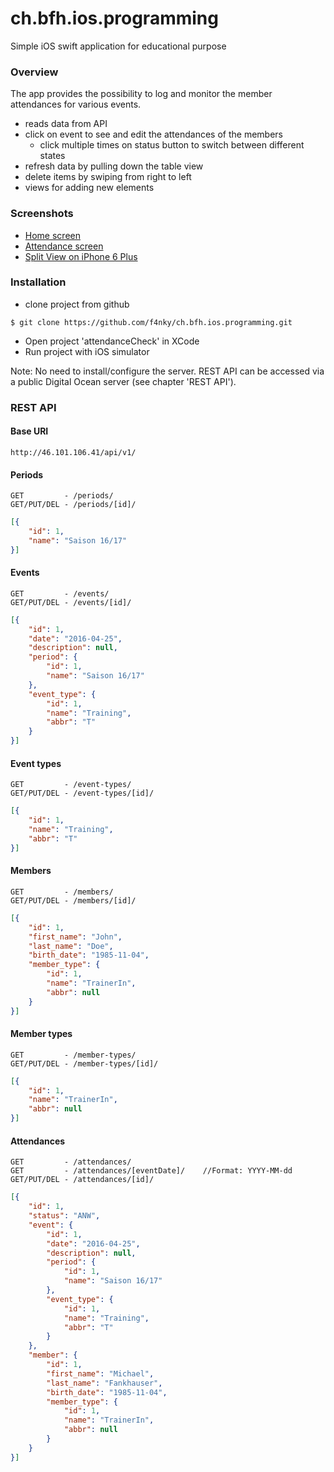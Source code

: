 # ch.bfh.ios.programming
Simple iOS swift application for educational purpose

### Overview
The app provides the possibility to log and monitor the member attendances for various events.
- reads data from API
- click on event to see and edit the attendances of the members
    - click multiple times on status button to switch between different states
- refresh data by pulling down the table view
- delete items by swiping from right to left
- views for adding new elements

### Screenshots
- [Home screen](home.png)
- [Attendance screen](attendance.png)
- [Split View on iPhone 6 Plus](split_view.png)

### Installation
- clone project from github
```
$ git clone https://github.com/f4nky/ch.bfh.ios.programming.git
```
- Open project 'attendanceCheck' in XCode
- Run project with iOS simulator

Note: No need to install/configure the server. REST API can be accessed via a public Digital Ocean server (see chapter 'REST API').

### REST API
#### Base URI
```
http://46.101.106.41/api/v1/
```
#### Periods
```
GET         - /periods/
GET/PUT/DEL - /periods/[id]/
```
```JSON
[{
    "id": 1,
    "name": "Saison 16/17"
}]
```
#### Events
```
GET         - /events/
GET/PUT/DEL - /events/[id]/
```
```JSON
[{
    "id": 1,
    "date": "2016-04-25",
    "description": null,
    "period": {
        "id": 1,
        "name": "Saison 16/17"
    },
    "event_type": {
        "id": 1,
        "name": "Training",
        "abbr": "T"
    }
}]
```
#### Event types
```
GET         - /event-types/
GET/PUT/DEL - /event-types/[id]/
```
```JSON
[{
    "id": 1,
    "name": "Training",
    "abbr": "T"
}]
```
#### Members
```
GET         - /members/
GET/PUT/DEL - /members/[id]/
```
```JSON
[{
    "id": 1,
    "first_name": "John",
    "last_name": "Doe",
    "birth_date": "1985-11-04",
    "member_type": {
        "id": 1,
        "name": "TrainerIn",
        "abbr": null
    }
}]
```
#### Member types
```
GET         - /member-types/
GET/PUT/DEL - /member-types/[id]/
```
```JSON
[{
    "id": 1,
    "name": "TrainerIn",
    "abbr": null
}]
```
#### Attendances
```
GET         - /attendances/
GET         - /attendances/[eventDate]/    //Format: YYYY-MM-dd
GET/PUT/DEL - /attendances/[id]/
```
```JSON
[{
    "id": 1,
    "status": "ANW",
    "event": {
        "id": 1,
        "date": "2016-04-25",
        "description": null,
        "period": {
            "id": 1,
            "name": "Saison 16/17"
        },
        "event_type": {
            "id": 1,
            "name": "Training",
            "abbr": "T"
        }
    },
    "member": {
        "id": 1,
        "first_name": "Michael",
        "last_name": "Fankhauser",
        "birth_date": "1985-11-04",
        "member_type": {
            "id": 1,
            "name": "TrainerIn",
            "abbr": null
        }
    }
}]
```
